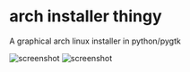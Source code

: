 # arch installer thingy
A graphical arch linux installer in python/pygtk

![screenshot](http://i.imgur.com/ey7E88c.png "Super early")
![screenshot](http://i.imgur.com/47EiKrq.png "Super early")

